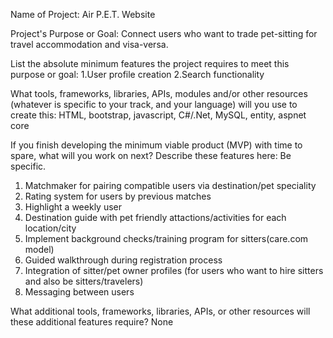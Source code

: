 Name of Project: Air P.E.T. Website

Project's Purpose or Goal: Connect users who want to trade pet-sitting for travel accommodation and visa-versa.

List the absolute minimum features the project requires to meet this purpose or goal:
1.User profile creation 
2.Search functionality

What tools, frameworks, libraries, APIs, modules and/or other resources (whatever is specific to your track, and your language) will you use to create this: HTML, bootstrap, javascript, C#/.Net, MySQL, entity, aspnet core

If you finish developing the minimum viable product (MVP) with time to spare, what will you work on next? Describe these features here: Be specific.
1. Matchmaker for pairing compatible users via destination/pet speciality
2. Rating system for users by previous matches
3. Highlight a weekly user
4. Destination guide with pet friendly attactions/activities for each location/city
5. Implement background checks/training program for sitters(care.com model)
6. Guided walkthrough during registration process
7. Integration of sitter/pet owner profiles (for users who want to hire sitters and also be sitters/travelers)
8. Messaging between users


What additional tools, frameworks, libraries, APIs, or other resources will these additional features require?
None
